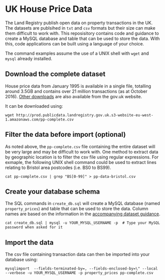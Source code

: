 # UK House Price Data

The Land Registry publish open data on property transactions in the UK.  The datasets are publsihed in `txt` and `csv` formats but their size can make them difficult to work with.  This reposisitory contains code and guidance to create a MySQL database and table that can be used to store the data.  With this, code applications can be built using a language of your choice.

The command examples assume the use of a UNIX shell with `wget` and `mysql` already installed.


## Download the complete dataset

House price data from January 1995 is available in a single file, totalling around 3.5GB and contains over 21 million transactions (as at October 2016).   [Other downloads](https://www.gov.uk/government/statistical-data-sets/price-paid-data-downloads) are also available from the gov.uk website.

It can be downloaded using:
```
wget http://prod.publicdata.landregistry.gov.uk.s3-website-eu-west-1.amazonaws.com/pp-complete.csv
```


## Filter the data before import (optional)

As noted above, the `pp-complete.csv` file containing the entire dataset will be very large and may be difficult to work with.  One method to extract data by geographic location is to filter the csv file using regular expressions. For exmaple, the following UNIX shell command could be used to extract lines relating to Bristol area postcodes (i.e. BS0 to BS99).
```
cat pp-complete.csv | grep "BS[0-99]" > pp-data-bristol.csv
```


## Create your database schema

The SQL commands in `create_db.sql` will create a MySQL database (named `property_prices`) and table that can be used to store the data. Column names are based on the information in the [accompanying dataset guidance](https://www.gov.uk/guidance/about-the-price-paid-data).
```
cat create_db.sql | mysql -u YOUR_MYSQL_USERNAME -p  # Type your MySQL password when asked for it
```


## Import the data

The csv file containing transaction data can then be imported into your database using: 
```
mysqlimport  --fields-terminated-by=, --fields-enclosed-by=\" --local --verbose -u YOUR_MYSQL_USERNAME -p property_prices pp-complete.csv
```

